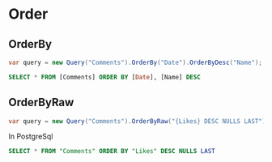 # Order

## OrderBy

```cs
var query = new Query("Comments").OrderBy("Date").OrderByDesc("Name");
```

```sql
SELECT * FROM [Comments] ORDER BY [Date], [Name] DESC
```



## OrderByRaw

```cs
var query = new Query("Comments").OrderByRaw("{Likes} DESC NULLS LAST")
```

In PostgreSql

```sql
SELECT * FROM "Comments" ORDER BY "Likes" DESC NULLS LAST
```